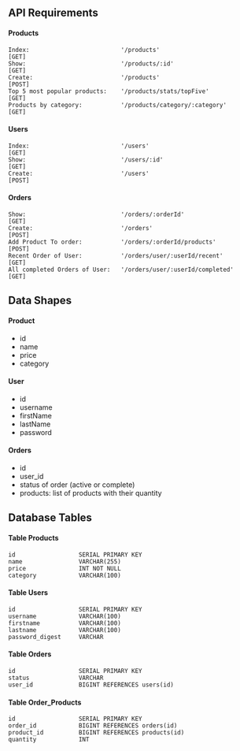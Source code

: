 ## API Requirements


#### Products
    Index:                          '/products'                         [GET] 
    Show:                           '/products/:id'                     [GET]
    Create:                         '/products'                         [POST]
    Top 5 most popular products:    '/products/stats/topFive'           [GET]
    Products by category:           '/products/category/:category'      [GET]

#### Users
    Index:                          '/users'                            [GET] 
    Show:                           '/users/:id'                        [GET] 
    Create:                         '/users'                            [POST] 

#### Orders
    Show:                           '/orders/:orderId'                  [GET]
    Create:                         '/orders'                           [POST]
    Add Product To order:           '/orders/:orderId/products'         [POST]
    Recent Order of User:           '/orders/user/:userId/recent'       [GET]
    All completed Orders of User:   '/orders/user/:userId/completed'    [GET]

## Data Shapes
#### Product
-  id
- name
- price
- category

#### User
- id
- username
- firstName
- lastName
- password

#### Orders
- id
- user_id
- status of order (active or complete)
- products: list of products with their quantity

## Database Tables
#### Table Products 
    id                  SERIAL PRIMARY KEY
    name                VARCHAR(255)
    price               INT NOT NULL
    category            VARCHAR(100)

#### Table Users
    id                  SERIAL PRIMARY KEY
    username            VARCHAR(100)
    firstname           VARCHAR(100)
    lastname            VARCHAR(100)
    password_digest     VARCHAR

#### Table Orders
    id                  SERIAL PRIMARY KEY
    status              VARCHAR
    user_id             BIGINT REFERENCES users(id)

#### Table Order_Products
    id                  SERIAL PRIMARY KEY
    order_id            BIGINT REFERENCES orders(id)
    product_id          BIGINT REFERENCES products(id)
    quantity            INT

